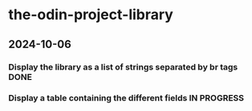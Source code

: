 # the-odin-project-library

## 2024-10-06
### Display the library as a list of strings separated by br tags <b>DONE</b>
### Display a table containing the different fields <b>IN PROGRESS</b>